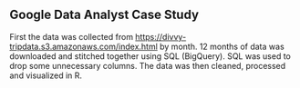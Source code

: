 ## Google Data Analyst Case Study 

First the data was collected from https://divvy-tripdata.s3.amazonaws.com/index.html by month. 12 months of data was downloaded and stitched together using SQL (BigQuery). SQL was used to drop some unnecessary columns. The data was then cleaned, processed and visualized in R.
